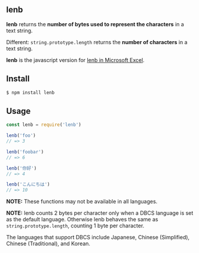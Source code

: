 ## lenb

**lenb** returns the **number of bytes used to represent the characters** in a text string.

Different: `string.prototype.length` returns the **number of characters** in a text string.

**lenb** is the javascript version for [lenb in Microsoft Excel](https://support.office.com/en-ie/article/len-lenb-functions-29236f94-cedc-429d-affd-b5e33d2c67cb).

<!-- [![Build Status][travis-image]][travis-url] -->

## Install

```bash
$ npm install lenb
```

## Usage

```js
const lenb = require('lenb')

lenb('foo')
// => 3

lenb('foobar')
// => 6

lenb('你好')
// => 4

lenb('こんにちは')
// => 10
```

**NOTE:** These functions may not be available in all languages.

**NOTE:** lenb counts 2 bytes per character only when a DBCS language is set as the default language. Otherwise lenb behaves the same as `string.prototype.length`, counting 1 byte per character.

The languages that support DBCS include Japanese, Chinese (Simplified), Chinese (Traditional), and Korean.

<!-- [travis-image]: https://travis-ci.org/stevemao/left-pad.svg?branch=master
[travis-url]: https://travis-ci.org/stevemao/left-pad -->